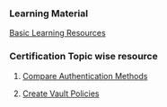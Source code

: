 ### Learning Material 
[Basic Learning Resources](https://github.com/ArunNadda/HashiCorp-Certified-Vault-Associate-notes-learning-material/blob/master/Resources/Learning-Resources-Preparation.md)

### Certification Topic wise resource

1. [Compare Authentication Methods](https://github.com/ArunNadda/HashiCorp-Certified-Vault-Associate-notes-learning-material/blob/master/Resources/1-Compare-Authentication-Methods.md)

2. [Create Vault Policies](https://github.com/ArunNadda/HashiCorp-Certified-Vault-Associate-notes-learning-material/blob/master/Resources/2-Create-Vault-Policies.md)
